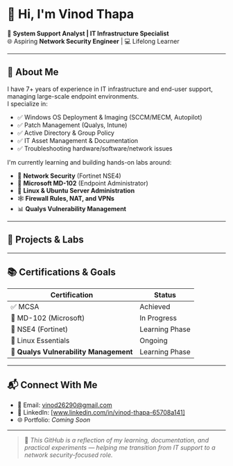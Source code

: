 # 👋 Hi, I'm Vinod Thapa

💼 **System Support Analyst | IT Infrastructure Specialist**  
🌐 Aspiring **Network Security Engineer** | 💻 Lifelong Learner

---

## 🔧 About Me

I have 7+ years of experience in IT infrastructure and end-user support, managing large-scale endpoint environments.  
I specialize in:

- ✅ Windows OS Deployment & Imaging (SCCM/MECM, Autopilot)
- ✅ Patch Management (Qualys, Intune)
- ✅ Active Directory & Group Policy
- ✅ IT Asset Management & Documentation
- ✅ Troubleshooting hardware/software/network issues

I'm currently learning and building hands-on labs around:

- 🔐 **Network Security** (Fortinet NSE4)
- 🧠 **Microsoft MD-102** (Endpoint Administrator)
- 🐧 **Linux & Ubuntu Server Administration**
- 🕸️ **Firewall Rules, NAT, and VPNs**
- 📊 **Qualys Vulnerability Management**

---

## 🧪 Projects & Labs



---

## 📚 Certifications & Goals

| Certification | Status |
|---------------|--------|
| ✅ MCSA        | Achieved |
| 🎯 MD-102 (Microsoft) | In Progress |
| 🎯 NSE4 (Fortinet)     | Learning Phase |
| 🎯 Linux Essentials    | Ongoing |
| 🎯 **Qualys Vulnerability Management** | Learning Phase |

---

## 📬 Connect With Me

- 📧 Email: vinod26290@gmail.com
- 💼 LinkedIn: [www.linkedin.com/in/vinod-thapa-65708a141]
- 🌐 Portfolio: *Coming Soon*

---

> 📌 *This GitHub is a reflection of my learning, documentation, and practical experiments — helping me transition from IT support to a network security-focused role.*
